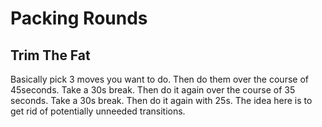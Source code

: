 # Packing Rounds

## Trim The Fat
Basically pick 3 moves you want to do. Then do them over the course of 45seconds. Take a 30s break. Then do it again over the course of 35 seconds. Take a 30s break. Then do it again with 25s. The idea here is to get rid of potentially unneeded transitions.
